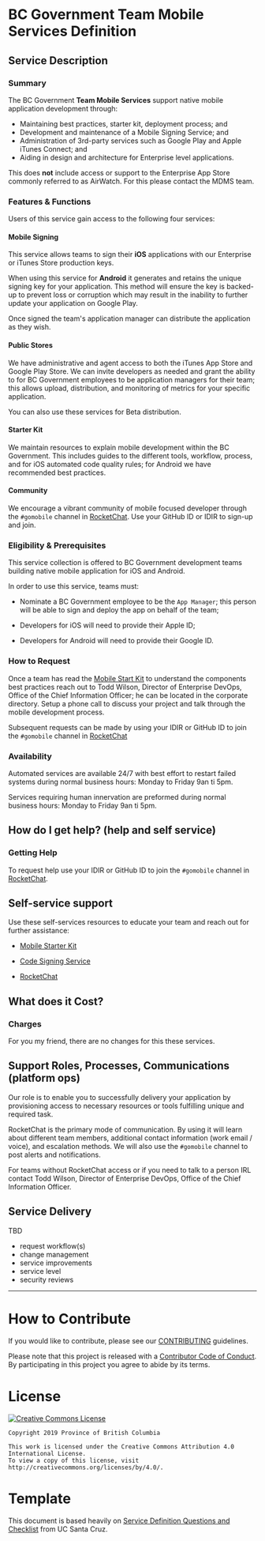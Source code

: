 # BC Government Team Mobile Services Definition

## Service Description

### Summary

The BC Government **Team Mobile Services** support native mobile application development through:

- Maintaining best practices, starter kit, deployment process; and
- Development and maintenance of a Mobile Signing Service; and
- Administration of 3rd-party services such as Google Play and Apple iTunes Connect; and
- Aiding in design and architecture for Enterprise level applications.

This does **not** include access or support to the Enterprise App Store commonly referred to as AirWatch. For this please contact the MDMS team.

### Features & Functions

Users of this service gain access to the following four services:

#### Mobile Signing

This service allows teams to sign their **iOS** applications with our Enterprise or iTunes Store production keys.

When using this service for **Android** it generates and retains the unique signing key for your application. This method will ensure the key is backed-up to prevent loss or corruption which may result in the inability to further update your application on Google Play.

 Once signed the team's application manager can distribute the application as they wish.

#### Public Stores

We have administrative and agent access to both the iTunes App Store and Google Play Store. We can invite developers as needed and grant the ability to for BC Government employees to be application managers for their team; this allows upload, distribution, and monitoring of metrics for your specific application.

You can also use these services for Beta distribution.

#### Starter Kit

We maintain resources to explain mobile development within the BC Government. This includes guides to the different tools, workflow, process, and for iOS automated code quality rules; for Android we have recommended best practices.

#### Community

We encourage a vibrant community of mobile focused developer through the `#gomobile` channel in [RocketChat](https://reggie.pathfinder.gov.bc.ca/?intention=LOGIN#error=login_required). Use your GitHub ID or IDIR to sign-up and join.


### Eligibility & Prerequisites

This service collection is offered to BC Government development teams building native mobile application for iOS and Android.

In order to use this service, teams must:

* Nominate a BC Government employee to be the `App Manager`; this person will be able to sign and deploy the app on behalf of the team;

* Developers for iOS will need to provide their Apple ID;

* Developers for Android will need to provide their Google ID.

### How to Request

Once a team has read the [Mobile Start Kit](./README.md) to understand the components best practices reach out to Todd Wilson, Director of Enterprise DevOps, Office of the Chief Information Officer; he can be located in the corporate directory. Setup a phone call to discuss your project and talk through the mobile development process. 

Subsequent requests can be made by using your IDIR or GitHub ID to join the `#gomobile` channel in [RocketChat](https://reggie.pathfinder.gov.bc.ca/?intention=LOGIN#error=login_required)

### Availability 

Automated services are available 24/7 with best effort to restart failed systems during normal business hours: Monday to Friday 9an ti 5pm.

Services requiring human innervation are preformed during normal business hours: Monday to Friday 9an ti 5pm.


## How do I get help? (help and self service)

### Getting Help

To request help use your IDIR or GitHub ID to join the `#gomobile` channel in [RocketChat](https://reggie.pathfinder.gov.bc.ca/?intention=LOGIN#error=login_required).

## Self-service support

Use these self-services resources to educate your team and reach out for further assistance:

* [Mobile Starter Kit](https://github.com/bcgov/mobile-starter-kit)

* [Code Signing Service](https://signing-web-devhub-prod.pathfinder.gov.bc.ca/)

* [RocketChat](https://reggie.pathfinder.gov.bc.ca/?intention=LOGIN#error=login_required)


## What does it Cost?

### Charges

For you my friend, there are no changes for this these services. 

## Support Roles, Processes, Communications (platform ops)

Our role is to enable you to successfully delivery your application by provisioning access to necessary resources or tools fulfilling unique and required task.

RocketChat is the primary mode of communication. By using it will learn about different team members, additional contact information (work email / voice), and escalation methods. We will also use the `#gomobile` channel to post alerts and notifications.

For teams without RocketChat access or if you need to talk to a person IRL contact Todd Wilson, Director of Enterprise DevOps, Office of the Chief Information Officer.


## Service Delivery

TBD 

* request workflow(s)
* change management
* service improvements
* service level
* security reviews

---

# How to Contribute

If you would like to contribute, please see our [CONTRIBUTING](CONTRIBUTING.md) guidelines.

Please note that this project is released with a [Contributor Code of Conduct](CODE_OF_CONDUCT.md). By participating in this project you agree to abide by its terms.

# License

[![Creative Commons License](https://i.creativecommons.org/l/by/4.0/88x31.png)](http://creativecommons.org/licenses/by/4.0/)

```
Copyright 2019 Province of British Columbia

This work is licensed under the Creative Commons Attribution 4.0 International License.
To view a copy of this license, visit http://creativecommons.org/licenses/by/4.0/.
```

# Template

This document is based heavily on [Service Definition Questions and Checklist](https://its.ucsc.edu/itsm/checklist.html) from UC Santa Cruz.